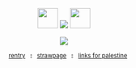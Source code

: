 <div align="center">
<p align="center"> <img src="https://64.media.tumblr.com/08f1157e4fb62352185b36afec10b822/67f379b253a55304-79/s75x75_c1/2dd301de7828b4fb0d8607ba40db757cc46bd729.gifv" width="40" height="40" /> <img src="https://komarev.com/ghpvc/?username=kyostro&label=🔥&color=b81816&style=plastic&base=40000" /> <img src="https://64.media.tumblr.com/581809eba389f8d2ccce2c57b2eb9b8a/67f379b253a55304-15/s75x75_c1/f4206f7a9cad6744daa64d2f7c4a7afb3c4970be.gifv" width="40" height="40" />
<p align="center">
  <p align="center"> 

<img src="https://i.imgur.com/J0AwJo0.gif" />

 <p align="center"> 


‎ ‎ ‎ ‎ 
<sup>[rentry](https://rentry.co/kyostro) ‎ ‎‎  ⦂ ‎ ‎ [strawpage](https://kyodraw.straw.page/) ‎ ‎‎  ⦂ ‎ ‎ [links for palestine](https://x.com/l0veol0gy5/status/1788378594806272129)
